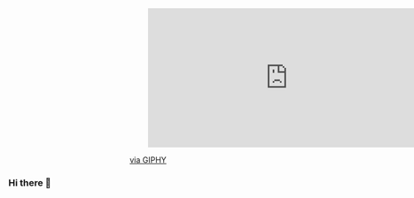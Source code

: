<div id="header" align="center">
  <div style="width:100%;height:0;padding-bottom:50%;position:relative;"><iframe src="https://giphy.com/embed/1ylOHgLDKw7eD8WgoB" width="100%" height="100%" style="position:absolute" frameBorder="0" class="giphy-embed" allowFullScreen></iframe></div><p><a href="https://giphy.com/gifs/genomagames-game-pixel-art-indie-1ylOHgLDKw7eD8WgoB">via GIPHY</a></p>
</div>

### Hi there 👋

<!--
**MilanuA/MilanuA** is a ✨ _special_ ✨ repository because its `README.md` (this file) appears on your GitHub profile.

Here are some ideas to get you started:

- 🔭 I’m currently working on ...
- 🌱 I’m currently learning ...
- 👯 I’m looking to collaborate on ...
- 🤔 I’m looking for help with ...
- 💬 Ask me about ...
- 📫 How to reach me: ...
- 😄 Pronouns: ...
- ⚡ Fun fact: ...
-->

